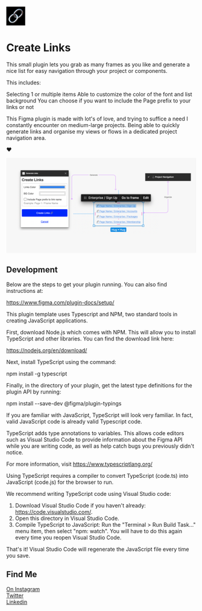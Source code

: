 <img src="https://github.com/mojouy/figma-plugin-create-links/blob/main/repo-assets/Icon.png" alt="icon" height="50"></img>
# Create Links

This small plugin lets you grab as many frames as you like and generate a nice list for easy navigation through your project or components.



This includes:

Selecting 1 or multiple items
Able to customize the color of the font and list background
You can choose if you want to include the Page prefix to your links or not


This Figma plugin is made with lot's of love, and trying to suffice a need I constantly encounter on medium-large projects. Being able to quickly generate links and organise my views or flows in a dedicated project navigation area.

❤️ 

![](https://github.com/mojouy/figma-plugin-create-links/blob/main/repo-assets/cover.png)



## Development
Below are the steps to get your plugin running. You can also find instructions at:

  https://www.figma.com/plugin-docs/setup/

This plugin template uses Typescript and NPM, two standard tools in creating JavaScript applications.

First, download Node.js which comes with NPM. This will allow you to install TypeScript and other
libraries. You can find the download link here:

  https://nodejs.org/en/download/

Next, install TypeScript using the command:

  npm install -g typescript

Finally, in the directory of your plugin, get the latest type definitions for the plugin API by running:

  npm install --save-dev @figma/plugin-typings

If you are familiar with JavaScript, TypeScript will look very familiar. In fact, valid JavaScript code
is already valid Typescript code.

TypeScript adds type annotations to variables. This allows code editors such as Visual Studio Code
to provide information about the Figma API while you are writing code, as well as help catch bugs
you previously didn't notice.

For more information, visit https://www.typescriptlang.org/

Using TypeScript requires a compiler to convert TypeScript (code.ts) into JavaScript (code.js)
for the browser to run.

We recommend writing TypeScript code using Visual Studio code:

1. Download Visual Studio Code if you haven't already: https://code.visualstudio.com/.
2. Open this directory in Visual Studio Code.
3. Compile TypeScript to JavaScript: Run the "Terminal > Run Build Task..." menu item,
    then select "npm: watch". You will have to do this again every time
    you reopen Visual Studio Code.

That's it! Visual Studio Code will regenerate the JavaScript file every time you save.

## Find Me
[On Instagram](https://www.instagram.com/mostrolab/?hl=en)  
[Twitter](https://twitter.com/mojotec)  
[Linkedin](https://www.linkedin.com/in/santiagomollajoli/)